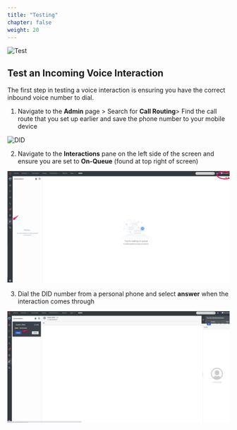 ```yaml
---
title: "Testing"
chapter: false
weight: 20
---
```


 ![Test](/images/testing2.jpg)
## Test an Incoming Voice Interaction
The first step in testing a voice interaction is ensuring you have the correct inbound voice number to dial.
1. Navigate to the **Admin** page > Search for **Call Routing**> Find the call route that you set up earlier and save the phone number to your mobile device

![DID](/images/CallRouteDID.jpg)

2. Navigate to the **Interactions** pane on the left side of the screen and ensure you are set to **On-Queue** (found at top right of screen)

![interactionpane](/images/interactionpane.jpg)

3. Dial the DID number from a personal phone and select **answer** when the interaction comes through

![incomingcall](/images/incomingcall.jpg)
